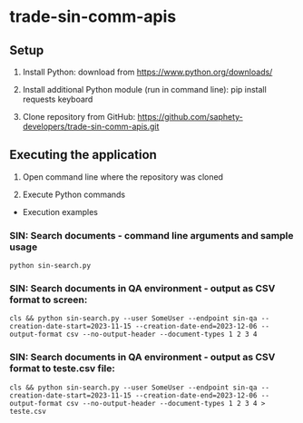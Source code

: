 # trade-sin-comm-apis

## Setup

1. Install Python: download from https://www.python.org/downloads/

2. Install additional Python module (run in command line): pip install requests keyboard

3. Clone repository from GitHub: https://github.com/saphety-developers/trade-sin-comm-apis.git

## Executing the application 

1. Open command line where the repository was cloned

2. Execute Python commands

- Execution examples  

### SIN: Search documents - command line arguments and sample usage

```python sin-search.py```

### SIN: Search documents in QA environment - output  as CSV format to screen:
```cls && python sin-search.py --user SomeUser --endpoint sin-qa --creation-date-start=2023-11-15 --creation-date-end=2023-12-06 --output-format csv --no-output-header --document-types 1 2 3 4```

### SIN: Search documents in QA environment - output as CSV format to teste.csv file:
```cls && python sin-search.py --user SomeUser --endpoint sin-qa --creation-date-start=2023-11-15 --creation-date-end=2023-12-06 --output-format csv --no-output-header --document-types 1 2 3 4 > teste.csv```
